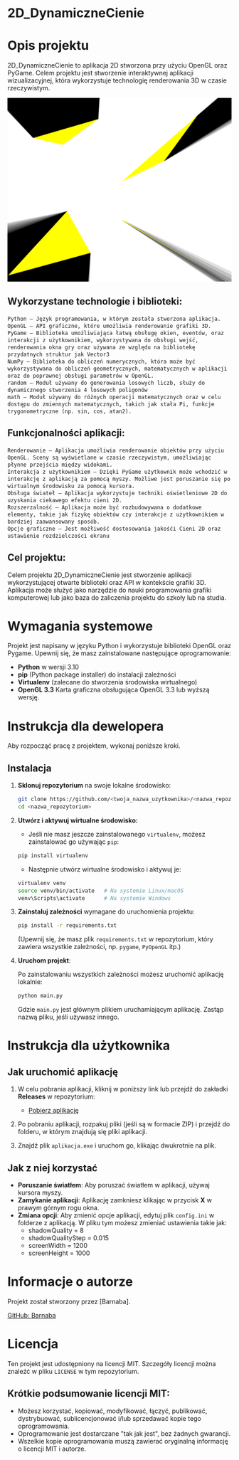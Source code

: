 # 2D_DynamiczneCienie

# Opis projektu
2D_DynamiczneCienie to aplikacja 2D stworzona przy użyciu OpenGL oraz PyGame. Celem projektu jest stworzenie interaktywnej aplikacji wizualizacyjnej, która wykorzystuje technologię renderowania 3D w czasie rzeczywistym.

![Podgląd okna aplikacji](images/grafika.png)

## Wykorzystane technologie i biblioteki:

    Python – Język programowania, w którym została stworzona aplikacja.
    OpenGL – API graficzne, które umożliwia renderowanie grafiki 3D.
    PyGame – Biblioteka umożliwiająca łatwą obsługę okien, eventów, oraz interakcji z użytkownikiem, wykorzystywana do obsługi wejść, renderowania okna gry oraz używana ze względu na bibliotekę przydatnych struktur jak Vector3
    NumPy – Biblioteka do obliczeń numerycznych, która może być wykorzystywana do obliczeń geometrycznych, matematycznych w aplikacji oraz do poprawnej obsługi parametrów w OpenGL.
    random – Moduł używany do generowania losowych liczb, służy do dynamicznego stworzenia 4 losowych poligonów
    math – Moduł używany do różnych operacji matematycznych oraz w celu dostępu do zmiennych matematycznych, takich jak stała Pi, funkcje trygonometryczne (np. sin, cos, atan2).

## Funkcjonalności aplikacji:

    Renderowanie – Aplikacja umożliwia renderowanie obiektów przy użyciu OpenGL. Sceny są wyświetlane w czasie rzeczywistym, umożliwiając płynne przejścia między widokami.
    Interakcja z użytkownikiem – Dzięki PyGame użytkownik może wchodzić w interakcję z aplikacją za pomocą myszy. Możliwe jest poruszanie się po wirtualnym środowisku za pomocą kursora.
    Obsługa świateł – Aplikacja wykorzystuje techniki oświetleniowe 2D do uzyskania ciekawego efektu cieni 2D.
    Rozszerzalność – Aplikacja może być rozbudowywana o dodatkowe elementy, takie jak fizykę obiektów czy interakcje z użytkownikiem w bardziej zaawansowany sposób.
    Opcje graficzne – Jest możłiwość dostosowania jakośći Cieni 2D oraz ustawienie rozdzielczości ekranu 

## Cel projektu:

Celem projektu 2D_DynamiczneCienie jest stworzenie aplikacji wykorzystującej otwarte biblioteki oraz API w kontekście grafiki 3D. Aplikacja może służyć jako narzędzie do nauki programowania grafiki komputerowej lub jako baza do zaliczenia projektu do szkoły lub na studia.

# Wymagania systemowe
Projekt jest napisany w języku Python i wykorzystuje biblioteki OpenGL oraz Pygame. Upewnij się, że masz zainstalowane następujące oprogramowanie:

- **Python** w wersji 3.10
- **pip** (Python package installer) do instalacji zależności
- **Virtualenv** (zalecane do stworzenia środowiska wirtualnego)
- **OpenGL 3.3** Karta graficzna obsługująca OpenGL 3.3 lub wyższą wersję.

# Instrukcja dla dewelopera

Aby rozpocząć pracę z projektem, wykonaj poniższe kroki.

## Instalacja
1. **Sklonuj repozytorium** na swoje lokalne środowisko:

    ```bash
    git clone https://github.com/<twoja_nazwa_uzytkownika>/<nazwa_repozytorium>.git
    cd <nazwa_repozytorium>
    ```

2. **Utwórz i aktywuj wirtualne środowisko:**

    - Jeśli nie masz jeszcze zainstalowanego `virtualenv`, możesz zainstalować go używając `pip`:

    ```bash
    pip install virtualenv
    ```

    - Następnie utwórz wirtualne środowisko i aktywuj je:

    ```bash
    virtualenv venv
    source venv/bin/activate   # Na systemie Linux/macOS
    venv\Scripts\activate      # Na systemie Windows
    ```

3. **Zainstaluj zależności** wymagane do uruchomienia projektu:

    ```bash
    pip install -r requirements.txt
    ```

    (Upewnij się, że masz plik `requirements.txt` w repozytorium, który zawiera wszystkie zależności, np. `pygame`, `PyOpenGL` itp.)

4. **Uruchom projekt**:

    Po zainstalowaniu wszystkich zależności możesz uruchomić aplikację lokalnie:

    ```bash
    python main.py
    ```

    Gdzie `main.py` jest głównym plikiem uruchamiającym aplikację. Zastąp nazwą pliku, jeśli używasz innego.

# Instrukcja dla użytkownika

## Jak uruchomić aplikację

1. W celu pobrania aplikacji, kliknij w poniższy link lub przejdź do zakładki **Releases** w repozytorium:
   - [Pobierz aplikację](https://github.com/JakubDz4/2D_DynamiczneCienie/releases/tag/school)

2. Po pobraniu aplikacji, rozpakuj pliki (jeśli są w formacie ZIP) i przejdź do folderu, w którym znajdują się pliki aplikacji.

3. Znajdź plik `aplikacja.exe` i uruchom go, klikając dwukrotnie na plik.

## Jak z niej korzystać

- **Poruszanie światłem**: Aby poruszać światłem w aplikacji, używaj kursora myszy.
- **Zamykanie aplikacji**: Aplikację zamkniesz klikając w przycisk **X** w prawym górnym rogu okna.
- **Zmiana opcji**: Aby zmienić opcje aplikacji, edytuj plik `config.ini` w folderze z aplikacją. W pliku tym możesz zmieniać ustawienia takie jak:
  - shadowQuality = 8
  - shadowQualityStep = 0.015
  - screenWidth = 1200
  - screenHeight = 1000

# Informacje o autorze

Projekt został stworzony przez [Barnaba]. 

[GitHub: Barnaba](https://github.com/JakubDz4)

# Licencja

Ten projekt jest udostępniony na licencji MIT. Szczegóły licencji można znaleźć w pliku `LICENSE` w tym repozytorium.

## Krótkie podsumowanie licencji MIT:
- Możesz korzystać, kopiować, modyfikować, łączyć, publikować, dystrybuować, sublicencjonować i/lub sprzedawać kopie tego oprogramowania.
- Oprogramowanie jest dostarczane "tak jak jest", bez żadnych gwarancji.
- Wszelkie kopie oprogramowania muszą zawierać oryginalną informację o licencji MIT i autorze.

  
